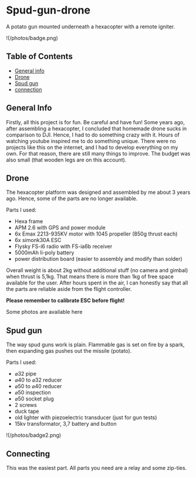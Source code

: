 # Spud-gun-drone
A potato gun mounted underneath a hexacopter with a remote igniter.

!(/photos/badge.png)

## Table of Contents
* [General info](#general-info)
* [Drone](#drone)
* [Spud gun](#spud-gun)
* [connection](#connection)

## General Info
Firstly, all this project is for fun. Be careful and have fun!
Some years ago, after assembling a hexacopter, I concluded that homemade drone sucks in comparison to DJI. Hence, I had to do something crazy with it. Hours of watching youtube inspired me to do something unique. There were no projects like this on the internet, and I had to develop everything on my own. For that reason, there are still many things to improve. The budget was also small (that wooden legs are on this account). 

## Drone
The hexacopter platform was designed and assembled by me about 3 years ago. Hence, some of the parts are no longer available.

Parts I used:
- Hexa frame
- APM 2.6 with GPS and power module
- 6x Emax 2213-935KV motor with 1045 propeller (850g thrust each)
- 6x simonk30A ESC
- Flysky FS-i6 radio with FS-ia6b receiver
- 5000mAh li-poly battery
- power distribution board (easier to assembly and modify than solder)

Overall weight is about 2kg without additional stuff (no camera and gimbal) when thrust is 5,1kg. That means there is more than 1kg of free space available for the user.
After hours spent in the air, I can honestly say that all the parts are reliable aside from the flight controller. 

**Please remember to calibrate ESC before flight!**

Some photos are available here

## Spud gun
The way spud guns work is plain. Flammable gas is set on fire by a spark, then expanding gas pushes out the missile (potato).

Parts I used:
- ⌀32 pipe
- ⌀40 to ⌀32 reducer
- ⌀50 to ⌀40 reducer
- ⌀50 inspection
- ⌀50 socket plug
- 2 screws 
- duck tape
- old lighter with piezoelectric transducer (just for gun tests)
- 15kv transformator, 3,7 battery and button

!(/photos/badge2.png)



## Connecting
This was the easiest part. All parts you need are a relay and some zip-ties.

